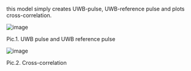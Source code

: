 this model simply creates UWB-pulse, UWB-reference pulse and plots cross-correlation.

![image](https://user-images.githubusercontent.com/62242367/127637959-a30a1cbd-6827-47cd-bd09-37fefa6780ae.png)

Pic.1. UWB pulse and UWB reference pulse


![image](https://user-images.githubusercontent.com/62242367/127638059-08b1df81-de54-4158-896b-9652cc5b9657.png)

Pic.2. Cross-correlation
